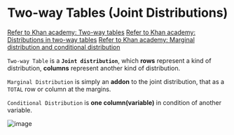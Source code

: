 # Two-way Tables (Joint Distributions)
[Refer to Khan academy: Two-way tables](https://www.khanacademy.org/math/ap-statistics/analyzing-categorical-ap/stats-two-way-tables/v/two-way-frequency-tables-and-venn-diagrams)
[Refer to Khan academy: Distributions in two-way tables](https://www.khanacademy.org/math/ap-statistics/analyzing-categorical-ap/distributions-two-way-tables/v/marginal-distribution-and-conditional-distribution)
[Refer to Khan academy: Marginal distribution and conditional distribution](https://www.khanacademy.org/math/ap-statistics/analyzing-categorical-ap/modal/v/marginal-distribution-and-conditional-distribution)

`Two-way Table` is a **`Joint distribution`**, which **rows** represent a kind of distribution, **columns** represent another kind of distribution.

`Marginal Distribution` is simply an **addon** to the joint distribution, that as a `TOTAL` row or column at the margins.

`Conditional Distribution` is **one column(variable)** in condition of another variable.

![image](https://user-images.githubusercontent.com/14041622/43597739-8947b5ac-96b5-11e8-85b5-f508db18e806.png)
